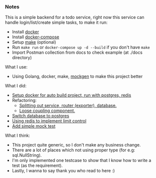 ### Notes
This is a simple backend for a todo service, right now this service can handle login/list/create simple tasks, to make it run:
- Install [docker](https://docs.docker.com/engine/install/ubuntu/)
- Install [docker-compose](https://docs.docker.com/compose/install/)
- Setup [make](https://www.gnu.org/software/make/) (optional)
- Run `make run` or `docker-compose up -d --build` if you don't have `make`
- Import Postman collection from docs to check example (at ./docs directory)

What I use:
- Using Golang, docker, make, [mockgen](https://github.com/golang/mock) to make this project better

What I did:
- [Setup docker for auto build project, run with postgres, redis](https://github.com/surw/togo/pull/3/commits/ec01d2db7047c5224cca3277072f4be44795722e)
- Refactoring: 
  - [Splitting out service, router (exporter), database.](https://github.com/surw/togo/pull/3/commits/ec01d2db7047c5224cca3277072f4be44795722e)
  - [Loose coupling component.](https://github.com/surw/togo/pull/7/commits/2ade71cf4ab50a48c602111b2522843a2221f015)
- [Switch database to postgres](https://github.com/surw/togo/pull/5/commits/a068839b8fdd819c0c29871b5dbbfd0ed0959749)
- [Using redis to implement limit control](https://github.com/surw/togo/pull/6/commits/c61539c4ce5f66536afdd6485603137ac8e1c952)
- [Add simple mock test](https://github.com/surw/togo/pull/8/commits/012e26694bdaefd987d7ef78ba5de54257289b7a)

What I think:
- This project quite generic, so I don't make any business change.
- There are a lot of places which not using proper type (for e.g: sql.NullString).
- I'm only implemented one testcase to show that I know how to write a test (as the requirement).
- Lastly, I wanna to say thank you who read to here :)
